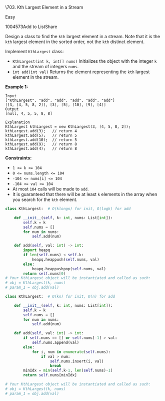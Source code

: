 \703. Kth Largest Element in a Stream

Easy

1004573Add to ListShare

Design a class to find the `kth` largest element in a stream. Note that it is the `kth` largest element in the sorted order, not the `kth` distinct element.

Implement `KthLargest` class:

- `KthLargest(int k, int[] nums)` Initializes the object with the integer `k` and the stream of integers `nums`.
- `int add(int val)` Returns the element representing the `kth` largest element in the stream.

 

**Example 1:**

```
Input
["KthLargest", "add", "add", "add", "add", "add"]
[[3, [4, 5, 8, 2]], [3], [5], [10], [9], [4]]
Output
[null, 4, 5, 5, 8, 8]

Explanation
KthLargest kthLargest = new KthLargest(3, [4, 5, 8, 2]);
kthLargest.add(3);   // return 4
kthLargest.add(5);   // return 5
kthLargest.add(10);  // return 5
kthLargest.add(9);   // return 8
kthLargest.add(4);   // return 8
```

 

**Constraints:**

- `1 <= k <= 104`
- `0 <= nums.length <= 104`
- `-104 <= nums[i] <= 104`
- `-104 <= val <= 104`
- At most `104` calls will be made to `add`.
- It is guaranteed that there will be at least `k` elements in the array when you search for the `kth` element.

```python
class KthLargest:  # O(klongn) for init, O(logk) for add 

    def __init__(self, k: int, nums: List[int]):
        self.k = k
        self.nums = []
        for num in nums:
            self.add(num)

    def add(self, val: int) -> int:
        import heapq
        if len(self.nums) < self.k:
            heapq.heappush(self.nums, val)
        else:
            heapq.heappushpop(self.nums, val)
        return self.nums[0]
# Your KthLargest object will be instantiated and called as such:
# obj = KthLargest(k, nums)
# param_1 = obj.add(val)

class KthLargest:  # O(kn) for init, O(n) for add

    def __init__(self, k: int, nums: List[int]):
        self.k = k
        self.nums = []
        for num in nums:
            self.add(num)

    def add(self, val: int) -> int:
        if self.nums == [] or self.nums[-1] > val:
            self.nums.append(val)
        else:
            for i, num in enumerate(self.nums):
                if val > num:
                    self.nums.insert(i, val)
                    break
        minIdx = min(self.k-1, len(self.nums)-1)
        return self.nums[minIdx]

# Your KthLargest object will be instantiated and called as such:
# obj = KthLargest(k, nums)
# param_1 = obj.add(val)
```

